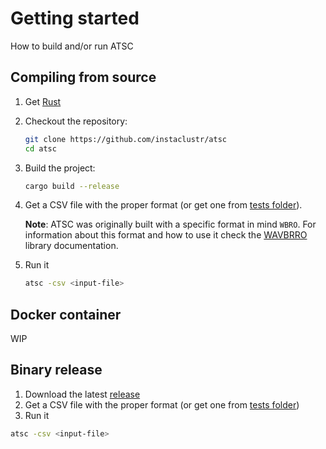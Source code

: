 # Getting started

How to build and/or run ATSC

## Compiling from source

1. Get [Rust](https://www.rust-lang.org/)
2. Checkout the repository:

    ```bash
    git clone https://github.com/instaclustr/atsc
    cd atsc
    ```

3. Build the project:

   ```bash
   cargo build --release
   ```

4. Get a CSV file with the proper format (or get one from [tests folder](https://github.com/instaclustr/atsc/tree/main/atsc/tests/csv)).

    **Note**: ATSC was originally built with a specific format in mind `WBRO`. For information about this format and how to use it check the [WAVBRRO](https://github.com/instaclustr/atsc/tree/main/wavbrro) library documentation.

5. Run it

    ```bash
    atsc -csv <input-file>
    ```

## Docker container

WIP

## Binary release

1. Download the latest [release](https://github.com/instaclustr/atsc/releases)
2. Get a CSV file with the proper format (or get one from [tests folder](https://github.com/instaclustr/atsc/tree/main/atsc/tests/csv))
3. Run it

```bash
atsc -csv <input-file>
```
